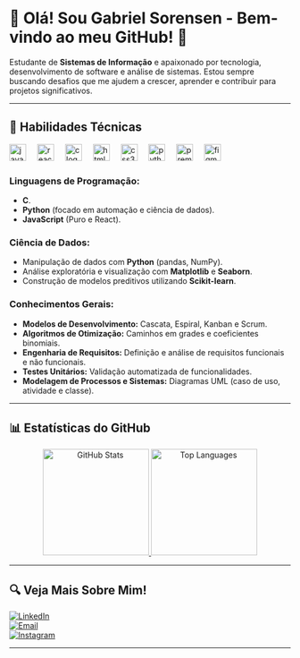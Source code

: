 # 👋 Olá! Sou Gabriel Sorensen - Bem-vindo ao meu GitHub! 🚀

Estudante de **Sistemas de Informação** e apaixonado por tecnologia, desenvolvimento de software e análise de sistemas. Estou sempre buscando desafios que me ajudem a crescer, aprender e contribuir para projetos significativos.

---

## 🎯 Habilidades Técnicas
<div align="left">
  <img src="https://cdn.jsdelivr.net/gh/devicons/devicon/icons/javascript/javascript-original.svg" height="30" alt="javascript logo"  />
  <img width="12" />
  <img src="https://cdn.jsdelivr.net/gh/devicons/devicon/icons/react/react-original.svg" height="30" alt="react logo"  />
  <img width="12" />
  <img src="https://cdn.jsdelivr.net/gh/devicons/devicon/icons/c/c-original.svg" height="30" alt="c logo"  />
  <img width="12" />
  <img src="https://cdn.jsdelivr.net/gh/devicons/devicon/icons/html5/html5-original.svg" height="30" alt="html5 logo"  />
  <img width="12" />
  <img src="https://cdn.jsdelivr.net/gh/devicons/devicon/icons/css3/css3-original.svg" height="30" alt="css3 logo"  />
  <img width="12" />
  <img src="https://cdn.jsdelivr.net/gh/devicons/devicon/icons/python/python-original.svg" height="30" alt="python logo"  />
  <img width="12" />
  <img src="https://cdn.jsdelivr.net/gh/devicons/devicon/icons/premierepro/premierepro-plain.svg" height="30" alt="premierepro logo"  />
  <img width="12" />
  <img src="https://cdn.jsdelivr.net/gh/devicons/devicon/icons/figma/figma-original.svg" height="30" alt="figma logo"  />
</div>

###
### **Linguagens de Programação:**  
- **C**.  
- **Python** (focado em automação e ciência de dados).  
- **JavaScript** (Puro e React).  

### **Ciência de Dados:**  
- Manipulação de dados com **Python** (pandas, NumPy).  
- Análise exploratória e visualização com **Matplotlib** e **Seaborn**.  
- Construção de modelos preditivos utilizando **Scikit-learn**.  

### **Conhecimentos Gerais:**  
- **Modelos de Desenvolvimento:** Cascata, Espiral, Kanban e Scrum.  
- **Algoritmos de Otimização:** Caminhos em grades e coeficientes binomiais.  
- **Engenharia de Requisitos:** Definição e análise de requisitos funcionais e não funcionais.  
- **Testes Unitários:** Validação automatizada de funcionalidades.  
- **Modelagem de Processos e Sistemas:** Diagramas UML (caso de uso, atividade e classe).

---

## 📊 Estatísticas do GitHub

<div align="center">
    <a href="https://github.com/SorensenG">
        <img src="https://github-readme-stats.vercel.app/api?username=SorensenG&show_icons=true&theme=dracula" alt="GitHub Stats" height="190px" />
        <img src="https://github-readme-stats.vercel.app/api/top-langs/?username=SorensenG&layout=compact&theme=dracula" alt="Top Languages" height="190px" />
    </a>
</div>

---

## 🔍 Veja Mais Sobre Mim!

[![LinkedIn](https://img.shields.io/badge/LinkedIn-GabrielSorensen-blue?style=flat&logo=linkedin)](https://www.linkedin.com/in/gabriel-sorensen)  
[![Email](https://img.shields.io/badge/Email-g.soren.sen2004%40gmail.com-red?style=flat&logo=gmail)](mailto:g.soren.sen2004@gmail.com)  
[![Instagram](https://img.shields.io/badge/Instagram-bielll.png-purple?style=flat&logo=instagram)](https://www.instagram.com/bielll.png/)

---
